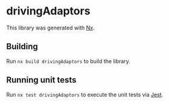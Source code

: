 # drivingAdaptors

This library was generated with [Nx](https://nx.dev).

## Building

Run `nx build drivingAdaptors` to build the library.

## Running unit tests

Run `nx test drivingAdaptors` to execute the unit tests via [Jest](https://jestjs.io).
